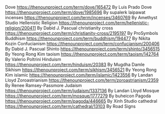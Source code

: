 Dove https://thenounproject.com/term/dove/165472
By Luis Prado
Dove https://thenounproject.com/term/dove/1985696
By supalerk laipawat
incenses https://thenounproject.com/term/incenses/3460769
By Amethyst Studio
Hellenistic Religion https://thenounproject.com/term/hellenistic-religion/200411
By Dabid J. Pascual
christianity cross https://thenounproject.com/term/christianity-cross/2195197
By ProSymbols
Buddhism https://thenounproject.com/term/buddhism/194477
By Nikita Kozin
Confucianism https://thenounproject.com/term/confucianism/200406
By Dabid J. Pascual
Shinto https://thenounproject.com/term/shinto/3456515
By Yeong Rong Kim
taoism https://thenounproject.com/term/taoism/142764
By Valerio Poltrini
Hinduism https://thenounproject.com/term/hinduism/20383
By Mugdha Damle
Sikhism https://thenounproject.com/term/sikhism/3456521
By Yeong Rong Kim
islamic https://thenounproject.com/term/islamic/1423556
By Landan Lloyd 
Zoroastrianism https://thenounproject.com/term/zoroastrianism/2359
By Renee Ramsey-Passmore
Judaism https://thenounproject.com/term/judaism/1337136
By Landan Lloyd
Mosque https://thenounproject.com/term/mosque/1777279
By buheicon
Pagoda https://thenounproject.com/term/pagoda/446665
By Xinh Studio 
cathedral https://thenounproject.com/term/cathedral/13103
By Road Signs